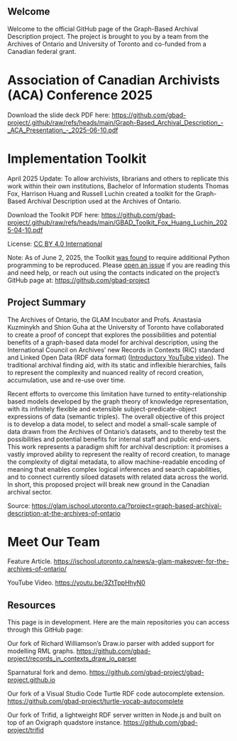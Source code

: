 ## Welcome

Welcome to the official GitHub page of the Graph-Based Archival Description project. The project is brought to you by a team from the Archives of Ontario and University of Toronto and co-funded from a Canadian federal grant.

# Association of Canadian Archivists (ACA) Conference 2025

Download the slide deck PDF here: <https://github.com/gbad-project/.github/raw/refs/heads/main/Graph-Based_Archival_Description_-_ACA_Presentation_-_2025-06-10.pdf>

# Implementation Toolkit

April 2025 Update: To allow archivists, librarians and others to replicate this work within their own institutions, Bachelor of Information students Thomas Fox, Harrison Huang and Russell Luchin created a toolkit for the Graph-Based Archival Description used at the Archives of Ontario.

Download the Toolkit PDF here:
<https://github.com/gbad-project/.github/raw/refs/heads/main/GBAD_Toolkit_Fox_Huang_Luchin_2025-04-10.pdf>

License: [CC BY 4.0 International](https://creativecommons.org/licenses/by/4.0/)

Note: As of June 2, 2025, the Toolkit [was found](https://github.com/gbad-project/records_in_contexts_draw_io_parser/tree/99cdb78637abbe14e2a0cad3f63b0ca7d1df0c30/reproduce_gbad_toolkit) to require additional Python programming to be reproduced. Please [open an issue](https://github.com/gbad-project/records_in_contexts_draw_io_parser/issues/new) if you are reading this and need help, or reach out using the contacts indicated on the
project’s GitHub page at: <https://github.com/gbad-project>

## Project Summary

The Archives of Ontario, the GLAM Incubator and Profs. Anastasia Kuzminykh and Shion Guha at the University of Toronto have collaborated to create a proof of concept that explores the possibilities and potential benefits of a graph-based data model for archival description, using the International Council on Archives’ new Records in Contexts (RiC) standard and Linked Open Data (RDF data format) ([Introductory YouTube video](https://youtu.be/TLHU_0QKOWQ)). The traditional archival finding aid, with its static and inflexible hierarchies, fails to represent the complexity and nuanced reality of record creation, accumulation, use and re-use over time.

Recent efforts to overcome this limitation have turned to entity-relationship based models developed by the graph theory of knowledge representation, with its infinitely flexible and extensible subject-predicate-object expressions of data (semantic triples). The overall objective of this project is to develop a data model, to select and model a small-scale sample of data drawn from the Archives of Ontario’s datasets, and to thereby test the possibilities and potential benefits for internal staff and public end-users. This work represents a paradigm shift for archival description: it promises a vastly improved ability to represent the reality of record creation, to manage the complexity of digital metadata, to allow machine-readable encoding of meaning that enables complex logical inferences and search capabilities, and to connect currently siloed datasets with related data across the world. In short, this proposed project will break new ground in the Canadian archival sector.

Source: <https://glam.ischool.utoronto.ca/?project=graph-based-archival-description-at-the-archives-of-ontario>

# Meet Our Team

Feature Article. <https://ischool.utoronto.ca/news/a-glam-makeover-for-the-archives-of-ontario/>

YouTube Video. <https://youtu.be/3ZtTppHhyN0>

## Resources

This page is in development. Here are the main repositories you can access through this GitHub page:

Our fork of Richard Williamson’s Draw.io parser with added support for modelling RML graphs. <https://github.com/gbad-project/records_in_contexts_draw_io_parser>

Sparnatural fork and demo. <https://github.com/gbad-project/gbad-project.github.io>

Our fork of a Visual Studio Code Turtle RDF code autocomplete extension. <https://github.com/gbad-project/turtle-vocab-autocomplete>

Our fork of Trifid, a lightweight RDF server written in Node.js and built on top of an Oxigraph quadstore instance. <https://github.com/gbad-project/trifid>
